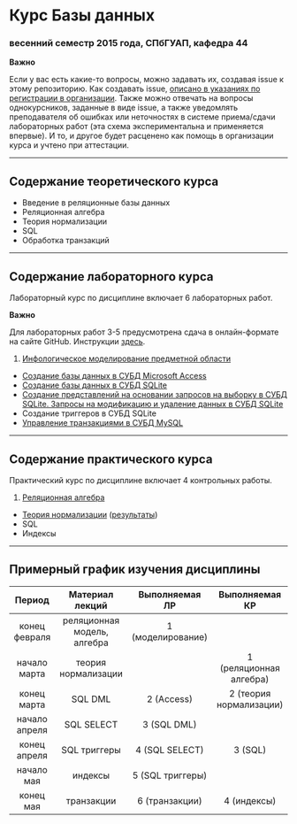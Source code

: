 # Курс Базы данных
### весенний семестр 2015 года, СПбГУАП, кафедра 44

__Важно__

Если у вас есть какие-то вопросы, можно задавать их, создавая issue к этому репозиторию. Как создавать issue, [описано в указаниях по регистрации в организации](https://github.com/db2015ss/students). Также можно отвечать на вопросы однокурсников, заданные в виде issue, а также уведомлять преподавателя об ошибках или неточностях в системе приема/сдачи лабораторных работ (эта схема экспериментальна и применяется впервые). И то, и другое будет расценено как помощь в организации курса и учтено при аттестации.

-----

## Содержание теоретического курса

* Введение в реляционные базы данных
* Реляционная алгебра
* Теория нормализации
* SQL
* Обработка транзакций

-----

## Содержание лабораторного курса

Лабораторный курс по дисциплине включает 6 лабораторных работ.

__Важно__

Для лабораторных работ 3-5 предусмотрена сдача в онлайн-формате на сайте GitHub. Инструкции [здесь](https://github.com/db2015ss/syllabus/blob/master/git.md).

1. [Инфологическое моделирование предметной области](https://github.com/db2015ss/syllabus/blob/master/labwork1.md)
* [Создание базы данных в СУБД Microsoft Access](https://github.com/db2015ss/syllabus/blob/master/labwork2.md)
* [Создание базы данных в СУБД SQLite](https://github.com/db2015ss/syllabus/blob/master/labwork3.md)
* [Создание представлений на основании запросов на выборку в СУБД SQLite. Запросы на модификацию и удаление данных в СУБД SQLite](https://github.com/db2015ss/syllabus/blob/master/labwork4.md)
* Создание триггеров в СУБД SQLite
* [Управление транзакциями в СУБД MySQL](https://github.com/db2015ss/syllabus/blob/master/labwork6.md)

-----

## Содержание практического курса

Практический курс по дисциплине включает 4 контрольных работы.

1. [Реляционная алгебра](https://github.com/db2015ss/syllabus/blob/master/test1.md)
* [Теория нормализации](https://github.com/db2015ss/syllabus/blob/master/test2.md) ([результаты](https://github.com/db2015ss/syllabus/blob/master/test2res.md))
* SQL
* Индексы

-----

## Примерный график изучения дисциплины

|     Период    |       Материал лекций       |   Выполняемая ЛР  |      Выполняемая КР     |
|:-------------:|:---------------------------:|:-----------------:|:-----------------------:|
| конец февраля | реляционная модель, алгебра | 1 (моделирование) |                         |
| начало марта  | теория нормализации         |                   | 1 (реляционная алгебра) |
| конец марта   | SQL DML                     | 2 (Access)        | 2 (теория нормализации) |
| начало апреля | SQL SELECT                  | 3 (SQL DML)       |                         |
| конец апреля  | SQL триггеры                | 4 (SQL SELECT)    | 3 (SQL)                 |
| начало мая    | индексы                     | 5 (SQL триггеры)  |                         |
| конец мая     | транзакции                  | 6 (транзакции)    | 4 (индексы)             |